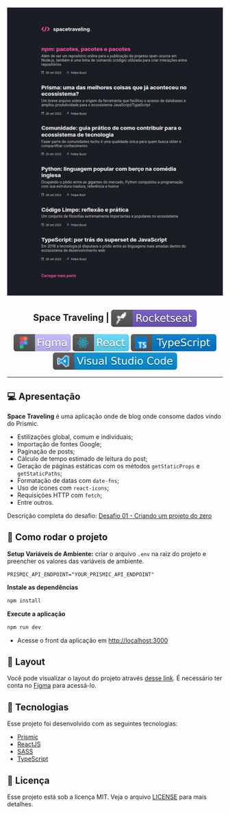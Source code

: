 <p align="center">
  <img src=".github/home-spacetraveling.png" />
</p>

<h2 align="center">
   Space Traveling | <img alt="badge rocketseat" align="center" src=".github/rocket.svg">
</h2>

<p align="center">
  <img alt="badge figma" src=".github/badge-figma.svg">
  <img alt="badge react" src=".github/badge-react.svg">
  <img alt="badge typescript" src=".github/badge-typescript.svg">
  <img alt="badge vscode" src=".github/badge-visual_studio_code.svg">
</p>

---

## 💻 Apresentação

**Space Traveling** é uma aplicação onde de blog onde consome dados vindo do Prismic.

- Estilizações global, comum e individuais;
- Importação de fontes Google;
- Paginação de posts;
- Cálculo de tempo estimado de leitura do post;
- Geração de páginas estáticas com os métodos `getStaticProps` e `getStaticPaths`;
- Formatação de datas com `date-fns`;
- Uso de ícones com `react-icons`;
- Requisições HTTP com `fetch`;
- Entre outros.


Descrição completa do desafio: [Desafio 01 - Criando um projeto do zero](./docs/Desafio%2001%20-%20Criando%20um%20projeto%20do%20zero.md.md)

## 🧭 Como rodar o projeto

**Setup Variáveis de Ambiente:** criar o arquivo `.env` na raiz do projeto e preencher os valores das variáveis de ambiente.

```dotenv
PRISMIC_API_ENDPOINT="YOUR_PRISMIC_API_ENDPOINT"
```

**Instale as dependências**

```bash
npm install
```

**Execute a aplicação**

```bash
npm run dev
```

- Acesse o front da aplicação em [http://localhost:3000](http://localhost:5173)

## 🔖 Layout

Você pode visualizar o layout do projeto através [desse link](https://www.figma.com/file/64bvp2awLuaF1B1N6MNSHa/). É necessário ter conta no [Figma](https://figma.com) para acessá-lo.


## 🚀 Tecnologias

Esse projeto foi desenvolvido com as seguintes tecnologias:

- [Prismic](https://prismic.io/)
- [ReactJS](https://pt-br.reactjs.org/)
- [SASS](https://sass-lang.com/)
- [TypeScript](https://www.typescriptlang.org/pt/)

## 📝 Licença

Esse projeto está sob a licença MIT. Veja o arquivo [LICENSE](LICENSE) para mais detalhes.
